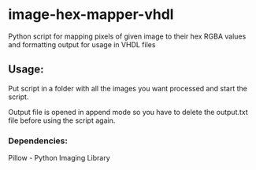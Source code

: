 # image-hex-mapper-vhdl
Python script for mapping pixels of given image to their hex RGBA values and formatting output for usage in VHDL files

## Usage:
Put script in a folder with all the images you want processed and start the script.

Output file is opened in append mode so you have to delete the output.txt file before using the script again.

### Dependencies:
Pillow - Python Imaging Library
